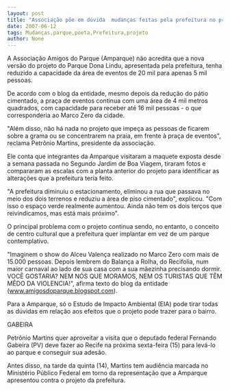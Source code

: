 ```yaml
---
layout: post
title: "Associação põe em dúvida  mudanças feitas pela prefeitura no projeto do parque"
date: 2007-06-12
tags: Mudanças,parque,poeta,Prefeitura,projeto
author: None
---
```

A Associa&ccedil;&atilde;o Amigos do Parque (Amparque) n&atilde;o acredita que a nova vers&atilde;o do projeto do Parque Dona Lindu, apresentada pela prefeitura, tenha reduzido a capacidade da &aacute;rea de eventos de 20 mil para apenas 5 mil pessoas. 

De acordo com o blog da entidade, mesmo depois da redu&ccedil;&atilde;o do p&aacute;tio cimentado, a pra&ccedil;a de eventos continua com uma &aacute;rea de 4 mil metros quadrados, com capacidade para receber at&eacute; 16 mil pessoas - o que corresponderia ao Marco Zero da cidade. 

&quot;Al&eacute;m disso, n&atilde;o h&aacute; nada no projeto que impe&ccedil;a as pessoas de ficarem sobre a grama ou se concentrarem na praia, em frente &agrave; pra&ccedil;a de eventos&quot;, reclama Petr&ocirc;nio Martins, presidente da associa&ccedil;&atilde;o. 

Ele conta que integrantes da Amparque visitaram a maquete exposta desde a semana passada no Segundo Jardim de Boa Viagem, tiraram fotos e compararam as escalas com a planta anterior do projeto para identificar as altera&ccedil;&otilde;es que a prefeitura teria feito. 

&quot;A prefeitura diminuiu o estacionamento, eliminou a rua que passava no meio dos dois terrenos e reduziu a &aacute;rea de piso cimentado&quot;, explicou. &quot;Com isso o espa&ccedil;o verde realmente aumentou. Ainda n&atilde;o tem os dois ter&ccedil;os que reivindicamos, mas est&aacute; mais pr&oacute;ximo&quot;. 

O principal problema com o projeto continua sendo, no entanto, o conceito de centro cultural que a prefeitura quer implantar em vez de um parque contemplativo. 

&quot;Imaginem o show do Alceu Valen&ccedil;a realizado no Marco Zero com mais de 15.000 pessoas. Depois lembrem do Balan&ccedil;a a Rolha, do Recifolia, num maior carnaval ao lado de sua casa com a sua m&atilde;ezinha precisando dormir. VOC&Ecirc; GOSTARIA? NEM N&Oacute;S QUE MORAMOS, NEM OS TURISTAS QUE T&Ecirc;M M&Ecirc;DO DA VIOLENCIA!&quot;, afirma texto do blog da entidade (www.amigosdoparque.blogspot.com). 

Para a Amparque, s&oacute; o Estudo de Impacto Ambiental (EIA) pode tirar todas as d&uacute;vidas em rela&ccedil;&atilde;o aos efeitos que o&nbsp;projeto pode trazer para o bairro. 

GABEIRA 

Petr&ocirc;nio Martins quer aproveitar a visita que o deputado federal Fernando Gabeira (PV) deve fazer ao Recife na pr&oacute;xima sexta-feira (15) para lev&aacute;-lo ao parque e conseguir sua ades&atilde;o. 

Antes disso, na tarde da quinta (14), Martins tem audi&ecirc;ncia marcada no Minist&eacute;rio P&uacute;blico Federal em torno da representa&ccedil;&atilde;o que a Amparque apresentou&nbsp;contra o projeto da prefeitura. 